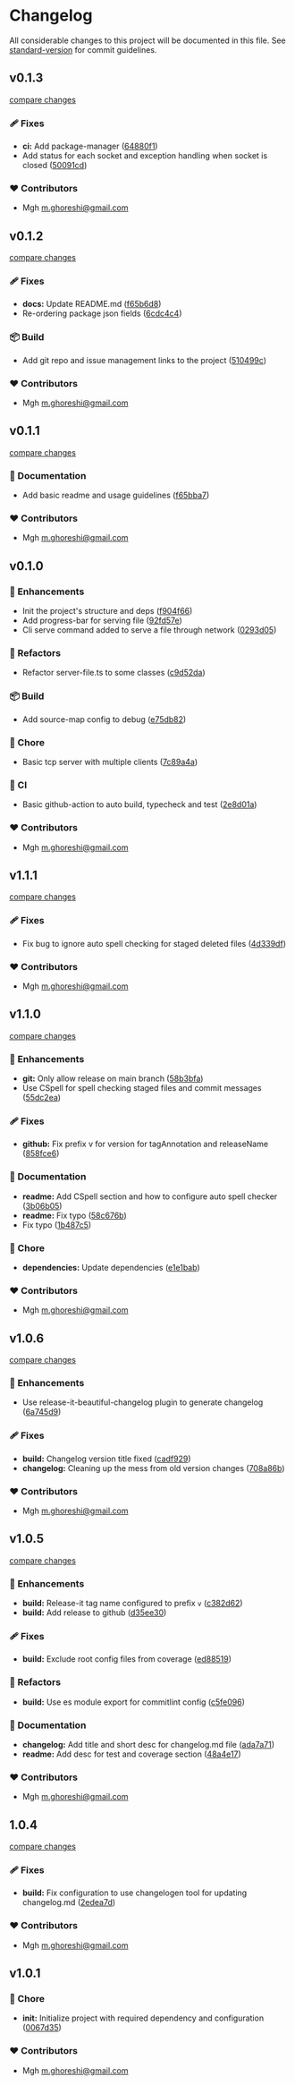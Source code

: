 
# Changelog

All considerable changes to this project will be documented in this file. See [standard-version](https://github.com/conventional-changelog/standard-version) for commit guidelines.

## v0.1.3

[compare changes](https://github.com/mohammadGh/filenet/compare/v0.1.2...v0.1.3)

### 🩹 Fixes

- **ci:** Add package-manager ([64880f1](https://github.com/mohammadGh/filenet/commit/64880f1))
- Add status for each socket and exception handling when socket is closed ([50091cd](https://github.com/mohammadGh/filenet/commit/50091cd))

### ❤️ Contributors

- Mgh <m.ghoreshi@gmail.com>

## v0.1.2

[compare changes](https://github.com/mohammadGh/filenet/compare/v0.1.1...v0.1.2)

### 🩹 Fixes

- **docs:** Update README.md ([f65b6d8](https://github.com/mohammadGh/filenet/commit/f65b6d8))
- Re-ordering package json fields ([6cdc4c4](https://github.com/mohammadGh/filenet/commit/6cdc4c4))

### 📦 Build

- Add git repo and issue management links to the project ([510499c](https://github.com/mohammadGh/filenet/commit/510499c))

### ❤️ Contributors

- Mgh <m.ghoreshi@gmail.com>

## v0.1.1

[compare changes](https://github.com/mohammadGh/filenet/compare/v0.1.0...v0.1.1)

### 📖 Documentation

- Add basic readme and usage guidelines ([f65bba7](https://github.com/mohammadGh/filenet/commit/f65bba7))

### ❤️ Contributors

- Mgh <m.ghoreshi@gmail.com>

## v0.1.0


### 🚀 Enhancements

- Init the project's structure and deps ([f904f66](https://github.com/mohammadGh/filenet/commit/f904f66))
- Add progress-bar for serving file ([92fd57e](https://github.com/mohammadGh/filenet/commit/92fd57e))
- Cli serve command added to serve a file through network ([0293d05](https://github.com/mohammadGh/filenet/commit/0293d05))

### 💅 Refactors

- Refactor server-file.ts to some classes ([c9d52da](https://github.com/mohammadGh/filenet/commit/c9d52da))

### 📦 Build

- Add source-map config to debug ([e75db82](https://github.com/mohammadGh/filenet/commit/e75db82))

### 🏡 Chore

- Basic tcp server with multiple clients ([7c89a4a](https://github.com/mohammadGh/filenet/commit/7c89a4a))

### 🤖 CI

- Basic github-action to auto build, typecheck and test ([2e8d01a](https://github.com/mohammadGh/filenet/commit/2e8d01a))

### ❤️ Contributors

- Mgh <m.ghoreshi@gmail.com>

## v1.1.1

[compare changes](https://github.com/mohammadGh/my-typescript-library-starter/compare/v1.1.0...v1.1.1)

### 🩹 Fixes

- Fix bug to ignore auto spell checking for staged deleted files ([4d339df](https://github.com/mohammadGh/my-typescript-library-starter/commit/4d339df))

### ❤️ Contributors

- Mgh <m.ghoreshi@gmail.com>

## v1.1.0

[compare changes](https://github.com/mohammadGh/my-typescript-library-starter/compare/v1.0.6...v1.1.0)

### 🚀 Enhancements

- **git:** Only allow release on main branch ([58b3bfa](https://github.com/mohammadGh/my-typescript-library-starter/commit/58b3bfa))
- Use CSpell for spell checking staged files and commit messages ([55dc2ea](https://github.com/mohammadGh/my-typescript-library-starter/commit/55dc2ea))

### 🩹 Fixes

- **github:** Fix prefix v for version for tagAnnotation and releaseName ([858fce6](https://github.com/mohammadGh/my-typescript-library-starter/commit/858fce6))

### 📖 Documentation

- **readme:** Add CSpell section and how to configure auto spell checker ([3b06b05](https://github.com/mohammadGh/my-typescript-library-starter/commit/3b06b05))
- **readme:** Fix typo ([58c676b](https://github.com/mohammadGh/my-typescript-library-starter/commit/58c676b))
- Fix typo ([1b487c5](https://github.com/mohammadGh/my-typescript-library-starter/commit/1b487c5))

### 🏡 Chore

- **dependencies:** Update dependencies ([e1e1bab](https://github.com/mohammadGh/my-typescript-library-starter/commit/e1e1bab))

### ❤️ Contributors

- Mgh <m.ghoreshi@gmail.com>

## v1.0.6

[compare changes](https://github.com/mohammadGh/my-typescript-library-starter/compare/v1.0.5...v1.0.6)

### 🚀 Enhancements

- Use release-it-beautiful-changelog plugin to generate changelog ([6a745d9](https://github.com/mohammadGh/my-typescript-library-starter/commit/6a745d9))

### 🩹 Fixes

- **build:** Changelog version title fixed ([cadf929](https://github.com/mohammadGh/my-typescript-library-starter/commit/cadf929))
- **changelog:** Cleaning up the mess from old version changes ([708a86b](https://github.com/mohammadGh/my-typescript-library-starter/commit/708a86b))

### ❤️ Contributors

- Mgh <m.ghoreshi@gmail.com>

## v1.0.5

[compare changes](https://github.com/mohammadGh/my-typescript-library-starter/compare/1.0.4...v1.0.5)

### 🚀 Enhancements

- **build:** Release-it tag name configured to prefix `v` ([c382d62](https://github.com/mohammadGh/my-typescript-library-starter/commit/c382d62))
- **build:** Add release to github ([d35ee30](https://github.com/mohammadGh/my-typescript-library-starter/commit/d35ee30))

### 🩹 Fixes

- **build:** Exclude root config files from coverage ([ed88519](https://github.com/mohammadGh/my-typescript-library-starter/commit/ed88519))

### 💅 Refactors

- **build:** Use es module export for commitlint config ([c5fe096](https://github.com/mohammadGh/my-typescript-library-starter/commit/c5fe096))

### 📖 Documentation

- **changelog:** Add title and short desc for changelog.md file ([ada7a71](https://github.com/mohammadGh/my-typescript-library-starter/commit/ada7a71))
- **readme:** Add desc for test and coverage section ([48a4e17](https://github.com/mohammadGh/my-typescript-library-starter/commit/48a4e17))

### ❤️ Contributors

- Mgh <m.ghoreshi@gmail.com>

## 1.0.4

[compare changes](https://github.com/mohammadGh/my-typescript-library-starter/compare/1.0.3...1.0.4)

### 🩹 Fixes

- **build:** Fix configuration to use changelogen tool for updating changelog.md ([2edea7d](https://github.com/mohammadGh/my-typescript-library-starter/commit/2edea7d))

### ❤️ Contributors

- Mgh <m.ghoreshi@gmail.com>

## v1.0.1


### 🏡 Chore

- **init:** Initialize project with required dependency and configuration ([0067d35](https://github.com/mohammadGh/my-typescript-library-starter/commit/0067d35))

### ❤️ Contributors

- Mgh <m.ghoreshi@gmail.com>


